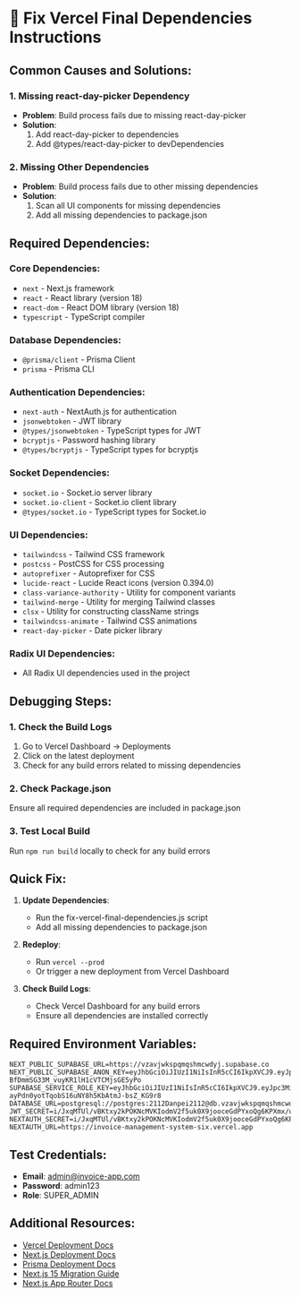 
# 🔧 Fix Vercel Final Dependencies Instructions

## Common Causes and Solutions:

### 1. Missing react-day-picker Dependency
- **Problem**: Build process fails due to missing react-day-picker
- **Solution**: 
  1. Add react-day-picker to dependencies
  2. Add @types/react-day-picker to devDependencies

### 2. Missing Other Dependencies
- **Problem**: Build process fails due to other missing dependencies
- **Solution**: 
  1. Scan all UI components for missing dependencies
  2. Add all missing dependencies to package.json

## Required Dependencies:

### Core Dependencies:
- `next` - Next.js framework
- `react` - React library (version 18)
- `react-dom` - React DOM library (version 18)
- `typescript` - TypeScript compiler

### Database Dependencies:
- `@prisma/client` - Prisma Client
- `prisma` - Prisma CLI

### Authentication Dependencies:
- `next-auth` - NextAuth.js for authentication
- `jsonwebtoken` - JWT library
- `@types/jsonwebtoken` - TypeScript types for JWT
- `bcryptjs` - Password hashing library
- `@types/bcryptjs` - TypeScript types for bcryptjs

### Socket Dependencies:
- `socket.io` - Socket.io server library
- `socket.io-client` - Socket.io client library
- `@types/socket.io` - TypeScript types for Socket.io

### UI Dependencies:
- `tailwindcss` - Tailwind CSS framework
- `postcss` - PostCSS for CSS processing
- `autoprefixer` - Autoprefixer for CSS
- `lucide-react` - Lucide React icons (version 0.394.0)
- `class-variance-authority` - Utility for component variants
- `tailwind-merge` - Utility for merging Tailwind classes
- `clsx` - Utility for constructing className strings
- `tailwindcss-animate` - Tailwind CSS animations
- `react-day-picker` - Date picker library

### Radix UI Dependencies:
- All Radix UI dependencies used in the project

## Debugging Steps:

### 1. Check the Build Logs
1. Go to Vercel Dashboard → Deployments
2. Click on the latest deployment
3. Check for any build errors related to missing dependencies

### 2. Check Package.json
Ensure all required dependencies are included in package.json

### 3. Test Local Build
Run `npm run build` locally to check for any build errors

## Quick Fix:

1. **Update Dependencies**:
   - Run the fix-vercel-final-dependencies.js script
   - Add all missing dependencies to package.json

2. **Redeploy**:
   - Run `vercel --prod`
   - Or trigger a new deployment from Vercel Dashboard

3. **Check Build Logs**:
   - Check Vercel Dashboard for any build errors
   - Ensure all dependencies are installed correctly

## Required Environment Variables:

```
NEXT_PUBLIC_SUPABASE_URL=https://vzavjwkspqmqshmcwdyj.supabase.co
NEXT_PUBLIC_SUPABASE_ANON_KEY=eyJhbGciOiJIUzI1NiIsInR5cCI6IkpXVCJ9.eyJpc3MiOiJzdXBhYmFzZSIsInJlZiI6InZ6YXZqd2tzcHFtcXNobWN3ZHlqIiwicm9sZSI6ImFub24iLCJpYXQiOjE3NTk4OTExMjEsImV4cCI6MjA3NTQ2NzEyMX0.YOFjpw21w-BfDmmSG33M_vuyKR1lH1cVTCMjsGE5yPo
SUPABASE_SERVICE_ROLE_KEY=eyJhbGciOiJIUzI1NiIsInR5cCI6IkpXVCJ9.eyJpc3MiOiJzdXBhYmFzZSIsInJlZiI6InZ6YXZqd2tzcHFtcXNobWN3ZHlqIiwicm9sZSI6InNlcnZpY2Vfcm9sZSIsImlhdCI6MTc1OTg5MTEyMSwiZXhwIjoyMDc1NDY3MTIxfQ.tRx2-ayPdn0yotTqobS16uNY8h5KbAtmJ-bsZ_KG9r8
DATABASE_URL=postgresql://postgres:2112Danpei2112@db.vzavjwkspqmqshmcwdyj.supabase.co:5432/postgres
JWT_SECRET=i/JxqMTUl/vBKtxy2kPOKNcMVKIodmV2f5uk0X9jooceGdPYxoQg6KPXmx/uAaENhQoDhudBbLuhKxkiA3u+cA==
NEXTAUTH_SECRET=i/JxqMTUl/vBKtxy2kPOKNcMVKIodmV2f5uk0X9jooceGdPYxoQg6KPXmx/uAaENhQoDhudBbLuhKxkiA3u+cA==
NEXTAUTH_URL=https://invoice-management-system-six.vercel.app
```

## Test Credentials:

- **Email**: admin@invoice-app.com
- **Password**: admin123
- **Role**: SUPER_ADMIN

## Additional Resources:

- [Vercel Deployment Docs](https://vercel.com/docs/concepts/deployments)
- [Next.js Deployment Docs](https://nextjs.org/docs/deployment)
- [Prisma Deployment Docs](https://www.prisma.io/docs/guides/deployment)
- [Next.js 15 Migration Guide](https://nextjs.org/docs/messages/next-upgrade)
- [Next.js App Router Docs](https://nextjs.org/docs/app)
